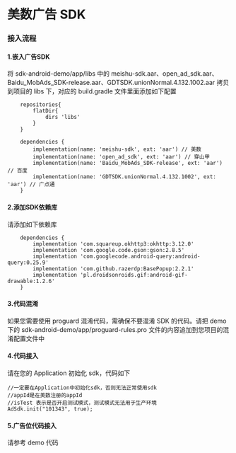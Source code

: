 # 美数广告 SDK
### 接入流程
#### 1.嵌入广告SDK
将 sdk-android-demo/app/libs 中的 meishu-sdk.aar、open_ad_sdk.aar、Baidu_MobAds_SDK-release.aar、GDTSDK.unionNormal.4.132.1002.aar 拷贝到项目的 libs 下，对应的 build.gradle 文件里面添加如下配置

        repositories{
            flatDir{
                dirs 'libs'
            }
        }

        dependencies {
            implementation(name: 'meishu-sdk', ext: 'aar') // 美数
            implementation(name: 'open_ad_sdk', ext: 'aar') // 穿山甲
            implementation(name: 'Baidu_MobAds_SDK-release', ext: 'aar') // 百度
            implementation(name: 'GDTSDK.unionNormal.4.132.1002', ext: 'aar') // 广点通
        }
        
#### 2.添加SDK依赖库
请添加如下依赖库

        dependencies {
            implementation 'com.squareup.okhttp3:okhttp:3.12.0'
            implementation 'com.google.code.gson:gson:2.8.5'
            implementation 'com.googlecode.android-query:android-query:0.25.9'
            implementation 'com.github.razerdp:BasePopup:2.2.1'
            implementation 'pl.droidsonroids.gif:android-gif-drawable:1.2.6'
        }

#### 3.代码混淆
如果您需要使用 proguard 混淆代码，需确保不要混淆 SDK 的代码。请把 demo 下的 sdk-android-demo/app/proguard-rules.pro 文件的内容追加到您项目的混淆配置文件中

#### 4.代码接入
请在您的 Application 初始化 sdk，代码如下

    //一定要在Application中初始化sdk，否则无法正常使用sdk
    //appId是在美数注册的appId
    //isTest 表示是否开启测试模式，测试模式无法用于生产环境
    AdSdk.init("101343", true);

#### 5.广告位代码接入
请参考 demo 代码

